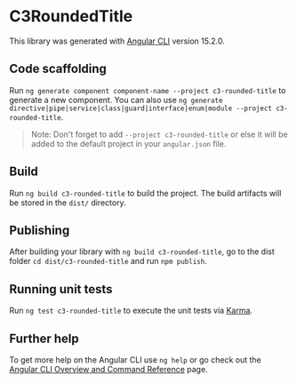 # C3RoundedTitle

This library was generated with [Angular CLI](https://github.com/angular/angular-cli) version 15.2.0.

## Code scaffolding

Run `ng generate component component-name --project c3-rounded-title` to generate a new component. You can also use `ng generate directive|pipe|service|class|guard|interface|enum|module --project c3-rounded-title`.
> Note: Don't forget to add `--project c3-rounded-title` or else it will be added to the default project in your `angular.json` file. 

## Build

Run `ng build c3-rounded-title` to build the project. The build artifacts will be stored in the `dist/` directory.

## Publishing

After building your library with `ng build c3-rounded-title`, go to the dist folder `cd dist/c3-rounded-title` and run `npm publish`.

## Running unit tests

Run `ng test c3-rounded-title` to execute the unit tests via [Karma](https://karma-runner.github.io).

## Further help

To get more help on the Angular CLI use `ng help` or go check out the [Angular CLI Overview and Command Reference](https://angular.io/cli) page.
